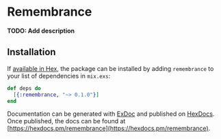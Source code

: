 # Remembrance

**TODO: Add description**

## Installation

If [available in Hex](https://hex.pm/docs/publish), the package can be installed
by adding `remembrance` to your list of dependencies in `mix.exs`:

```elixir
def deps do
  [{:remembrance, "~> 0.1.0"}]
end
```

Documentation can be generated with [ExDoc](https://github.com/elixir-lang/ex_doc)
and published on [HexDocs](https://hexdocs.pm). Once published, the docs can
be found at [https://hexdocs.pm/remembrance](https://hexdocs.pm/remembrance).

